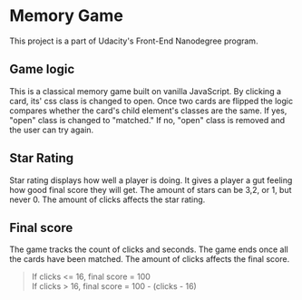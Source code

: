 Memory Game
============
This project is a part of Udacity's Front-End Nanodegree program.

## Game logic
This is a classical memory game built on vanilla JavaScript. By clicking a card, its' css class is changed to open. Once two cards are flipped the logic compares whether the card's child element's classes are the same. If yes, "open" class is changed to "matched." If no, "open" class is removed and the user can try again.

## Star Rating
Star rating displays how well a player is doing. It gives a player a gut feeling how good final score they will get. The amount of stars can be 3,2, or 1, but never 0. The amount of clicks affects the star rating. 

## Final score
The game tracks the count of clicks and seconds. The game ends once all the cards have been matched. The amount of clicks affects the final score.
> If clicks <= 16, final score = 100  
> If clicks > 16, final score = 100 - (clicks - 16)


